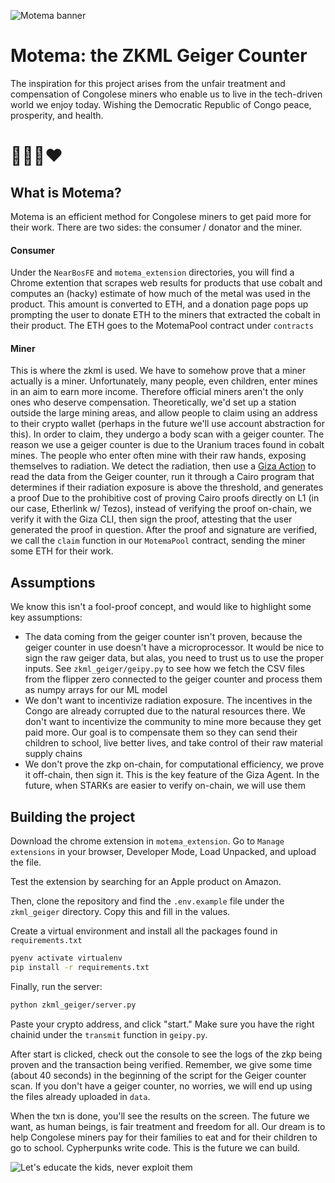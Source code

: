 ![Motema banner](https://github.com/lancenonce/motema/assets/40670744/418b2e48-6e76-4878-a452-4718e7142bc8)

# Motema: the ZKML Geiger Counter
The inspiration for this project arises from the unfair treatment and compensation of Congolese miners who enable us to live in the tech-driven world we enjoy today. Wishing the Democratic Republic of Congo peace, prosperity, and health. 

# 🩵🇨🇩❤️

## What is Motema?
Motema is an efficient method for Congolese miners to get paid more for their work. There are two sides: the consumer / donator and the miner.

#### Consumer
Under the `NearBosFE` and `motema_extension` directories, you will find a Chrome extention that scrapes web results for products that use cobalt and computes an (hacky) estimate of how much of the metal was used in the product.
This amount is converted to ETH, and a donation page pops up prompting the user to donate ETH to the miners that extracted the cobalt in their product. The ETH goes to the MotemaPool contract under `contracts`

#### Miner
This is where the zkml is used. We have to somehow prove that a miner actually is a miner. Unfortunately, many people, even children, enter mines in an aim to earn more income. Therefore official miners aren't the only ones who deserve compensation.
Theoretically, we'd set up a station outside the large mining areas, and allow people to claim using an address to their crypto wallet (perhaps in the future we'll use account abstraction for this). In order to claim, they undergo a body scan with a geiger counter.
The reason we use a geiger counter is due to the Uranium traces found in cobalt mines. The people who enter often mine with their raw hands, exposing themselves to radiation. We detect the radiation, then use a [Giza Action](https://actions.gizatech.xyz/welcome/giza-actions-sdk) to read the data from the Geiger counter, run it through a Cairo program that determines if their radiation exposure is above the threshold, and generates a proof
Due to the prohibitive cost of proving Cairo proofs directly on L1 (in our case, Etherlink w/ Tezos), instead of verifying the proof on-chain, we verify it with the Giza CLI, then sign the proof, attesting that the user generated the proof in question.
After the proof and signature are verified, we call the `claim` function in our `MotemaPool` contract, sending the miner some ETH for their work.

## Assumptions
We know this isn't a fool-proof concept, and would like to highlight some key assumptions:
- The data coming from the geiger counter isn't proven, because the geiger counter in use doesn't have a microprocessor. It would be nice to sign the raw geiger data, but alas, you need to trust us to use the proper inputs. See `zkml_geiger/geipy.py` to see how we fetch the CSV files from the flipper zero connected to the geiger counter and process them as numpy arrays for our ML model
- We don't want to incentivize radiation exposure. The incentives in the Congo are already corrupted due to the natural resources there. We don't want to incentivize the community to mine more because they get paid more. Our goal is to compensate them so they can send their children to school, live better lives, and take control of their raw material supply chains
- We don't prove the zkp on-chain, for computational efficiency, we prove it off-chain, then sign it. This is the key feature of the Giza Agent. In the future, when STARKs are easier to verify on-chain, we will use them

## Building the project
Download the chrome extension in `motema_extension`. Go to `Manage extensions` in your browser, Developer Mode, Load Unpacked, and upload the file. 

Test the extension by searching for an Apple product on Amazon.

Then, clone the repository and find the `.env.example` file under the `zkml_geiger` directory. Copy this and fill in the values.

Create a virtual environment and install all the packages found in `requirements.txt`

```bash
pyenv activate virtualenv
pip install -r requirements.txt
```
Finally, run the server:
```bash
python zkml_geiger/server.py
```
Paste your crypto address, and click "start." Make sure you have the right chainid under the `transmit` function in `geipy.py`.

After start is clicked, check out the console to see the logs of the zkp being proven and the transaction being verified. Remember, we give some time (about 40 seconds) in the beginning of the script for the Geiger counter scan. If you don't have a geiger counter, no worries, we will end up using the files already uploaded in `data`. 

When the txn is done, you'll see the results on the screen.
The future we want, as human beings, is fair treatment and freedom for all. Our dream is to help Congolese miners pay for their families to eat and for their children to go to school. Cypherpunks write code. This is the future we can build.

![Let's educate the kids, never exploit them](https://github.com/lancenonce/motema/assets/40670744/1134ea9f-4cf6-46ab-a0d7-57beaa997f2d)
